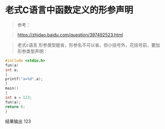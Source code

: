 # 老式C语言中函数定义的形参声明

> 参考：

> https://zhidao.baidu.com/question/397492523.html


> 老式c语言 形参类型能省，形参名不可以省。但小括号外，花括号前，要加形参类型声明：
```cpp
#include <stdio.h>
fun(a)
int a;
{
printf("a=%d",a);
}
main() 
{
int a = 123;
fun(a);
return 0;
}
```
结果输出 123